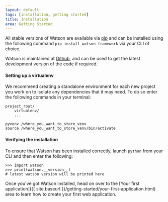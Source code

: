 ```yaml
---
layout: default
tags: [installation, getting started]
title: Installation
area: Getting Started
---
```

<section>

All stable versions of Watson are available via [pip](https://pypi.python.org/pypi/pip) and can be installed using the following command `pip install watson-framework` via your CLI of choice.

Watson is maintained at [Github](https://github.com/simoncoulton/watson), and can be used to get the latest development version of the code if required.

#### Setting up a virtualenv
We recommend creating a standalone environment for each new project you work on to isolate any dependencies that it may need. To do so enter the following commands in your terminal:


	project_root/
		virtualenv/
		...

	pyvenv /where_you_want_to_store_venv
	source /where_you_want_to_store_venv/bin/activate


#### Verifying the installation
To ensure that Watson has been installed correctly, launch `python` from your CLI and then enter the following:

	>>> import watson
	>>> print(watson.__version__)
	# latest watson version will be printed here


Once you've got Watson installed, head on over to the [Your first application]({{ site.baseurl }}/getting-started/your-first-application.html) area to learn how to create your first web application.
</section>

